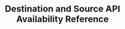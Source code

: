 ---
# -------------------------- #
#          PAGE INFO         #
# -------------------------- #

title: Destination and Source API Availability Reference
permalink: /developers/stitch-connect/guides/source-destination-reference
summary: "Current API availability for Stitch's destinations and sources."

product-type: "connect"
content-type: "guide"
content-id: &key "connect-connection-reference"

key: "connect-connection-reference"

layout: general
sidebar: on-page


# -------------------------- #
#      GUIDE PAGE INFO       #
# -------------------------- #

## This is used only on the /stitch-connect/guides page.
doc-type: "reference"
icon: source
order: 10

description: "Current API availability for Stitch's destinations and sources."


# -------------------------- #
#   RELATED SIDEBAR LINKS    #
# -------------------------- #

related:
  - title: "All destinations"
    link: "{{ site.baseurl }}/destinations"

  - title: "All integrations"
    link: "{{ site.baseurl }}/integrations"
    
  - title: "Connect API reference"
    link: "{{ link.connect.api | prepend: site.baseurl }}"

  - title: "All Connect guides"
    link: "{{ link.connect.guides.category | prepend: site.baseurl }}"


# -------------------------- #
#         GUIDE INTRO        #
# -------------------------- #

intro: |
  {% include misc/data-files.html %}
  {% include misc/icons.html %}

  This guide serves as a reference for API availability for Stitch's destinations and sources.

  {% for section in page.sections %}
  - [{{ section.title }}](#{{ section.anchor }})
  {% endfor %}


# -------------------------- #
#        GUIDE CONTENT       #
# -------------------------- #


sections:
  - title: "Destination API availability"
    anchor: "destinations-api-availability"
# The logic in this section uses the destination setup guides to
# create rows in the table. Doing this because there aren't dedicated
# pages for each 'branded' type of destination, and this is
# currently the only way to get everything without hard coding it.
    content: |
      In the table below:

      - **Destination name**: The name of the destination and a link to its setup guide.
      - **API availability**: Indicates if the destination is available via the API. {{ supported | replace:"TOOLTIP","Available in Connect" }} indicates that the destination is supported; {{ not-supported | replace:"TOOLTIP","Not available in Connect" }} indicates the destination isn't supported.
      - **API connection property**: If the destination is supported, this column will contain the name of the destination's corresponding API [destination connection property]({{ link.connect.api | prepend: site.baseurl | append: site.data.connect.data-structures.destination-form-properties.section }}). Use this info to create the destination using the [Create a destination endpoint]({{ link.connect.api | prepend: site.baseurl | append: site.data.connect.core-objects.destinations.create.anchor }}).

      {% assign destinations = site.destinations | where:"content-type","destination-setup" | sort_natural:"display_name" %}
      {% assign form-properties = site.developer-files | where:"content-type","api-form" %}
      {% assign forms-of-type = form-properties | where:"form-type","destination" | sort_natural:"display-name" %}

      <table class="attribute-list">
      <tr>
      <td width="35%; fixed">
      <strong>Destination name</strong>
      </td>
      <td>
      <strong>API availability</strong>
      </td>
      <td>
      <strong>API connection property</strong>
      </td>
      </tr>
      {% for destination in destinations %}
      {% if destination.key contains "setup" %}
        {% assign latest-version = site.data.destinations[destination.type]versions.latest-version %}
        {% assign version = "v" | append: latest-version %}

      {% if destination.this-version == latest-version %}
      <tr>
      <td>
      <a href="{{ destination.url | prepend: site.baseurl }}">
      {{ destination.display_name }}
      </a>
      </td>

      <td>
      {% if site.data.destinations[destination.type]stitch-details.api-type or site.data.destinations[destination.type][version]stitch-details.api-type %}

      {% if site.data.destinations[destination.type]stitch-details.api-type %}
      {% assign api-type = site.data.destinations[destination.type]stitch-details.api-type %}
      {% else %}
      {% assign api-type = site.data.destinations[destination.type][version]stitch-details.api-type %}
      {% endif %}

      {{ supported | replace:"TOOLTIP","Available in Connect" }} Available
      </td>
      <td>
      {% assign form-property = forms-of-type | where:"api-type",api-type | first %}
      <a href="{{ link.connect.api | prepend: site.baseurl | append:"#" | append:form-property.key }}">{{ form-property.api-type }}</a>
      </td>
      
      {% else %}

      {{ not-supported | replace:"TOOLTIP","Not available in Connect" }} Not available
      </td>
      <td>
      </td>
      {% endif %}

      </tr>
      {% endif %}
      {% endif %}
      {% endfor %}

  - title: "Source API availability"
    anchor: "sources-api-availability"
    content: |
      In the table below:

      - **Source name**: The name of the source and a link to its setup guide.
      - **API availability**: Indicates if the source is available via the API. {{ supported | replace:"TOOLTIP","Available in Connect" }} indicates that the source is supported; {{ not-supported | replace:"TOOLTIP","Not available in Connect" }} indicates the source isn't supported.
      - **API connection property**: If the source is supported, this column will contain the name of the source's corresponding API [source connection property]({{ link.connect.api | prepend: site.baseurl | append: site.data.connect.data-structures.source-form-properties.section }}). Use this info to create the source using the [Create a source endpoint]({{ link.connect.api | prepend: site.baseurl | append: site.data.connect.core-objects.sources.create.anchor }}).

      {% capture table %}
      {% assign form-properties = site.developer-files | where:"content-type","api-form" %}
      {% assign forms-of-type = form-properties | where:"form-type","source" | sort:"display-name" %}
      {% assign all-connections = site.documents | where:"input",true | sort:"display_name" %}

      <table class="attribute-list" id="filter-table">
      <tr>
      <th align="right" width="35%; fixed">
      <strong>Source name</strong>
      </th>
      <th>
      <strong>API availability</strong>
      </th>
      <th>
      <strong>API connection property</strong>
      </th>
      </tr>
      <tbody id="filter-body">
      {% for connection in all-connections %}

      {% if connection.db-type %}
      {% assign latest-version = site.data.taps.versions[connection.db-type]latest-version %}

      {% else %}
      {% assign latest-version = site.data.taps.versions[connection.name]latest-version %}
      {% endif %}

      {% if connection.this-version == latest-version %}
      <tr>
      <td>
      <a href="{{ connection.url | prepend: site.baseurl }}">
      {{ connection.display_name }}
      </a>
      </td>
      <td>
      {% if connection.api-type %}
      {{ supported | replace:"TOOLTIP","Available in Connect" }} Available
      </td>
      <td>
      {% assign form-property = forms-of-type | where:"api-type",connection.api-type | first %}
      <a href="{{ link.connect.api | prepend: site.baseurl | append:"#" | append:form-property.key }}">{{ form-property.api-type }}</a>
      </td>
      {% else %}

      {{ not-supported | replace:"TOOLTIP","Not available in Connect" }} Not available
      </td>
      <td>
      </td>
      {% endif %}
      </tr>
      {% endif %}
      {% endfor %}
      <tr id="noConnectionYet" style="display: none">
      <td id="noConnectionYetName" colspan="3" align="center">
        <strong>Don't see the source you want?</strong> <a href="mailto:{{site.support}}">Let us know</a>!
      </td>
      </tr>
      </tbody>
      </table>
      {% endcapture %}

      {% include layout/on-page-search/table-search.html placeholder-copy="Find a source connection property" table=table %}
---